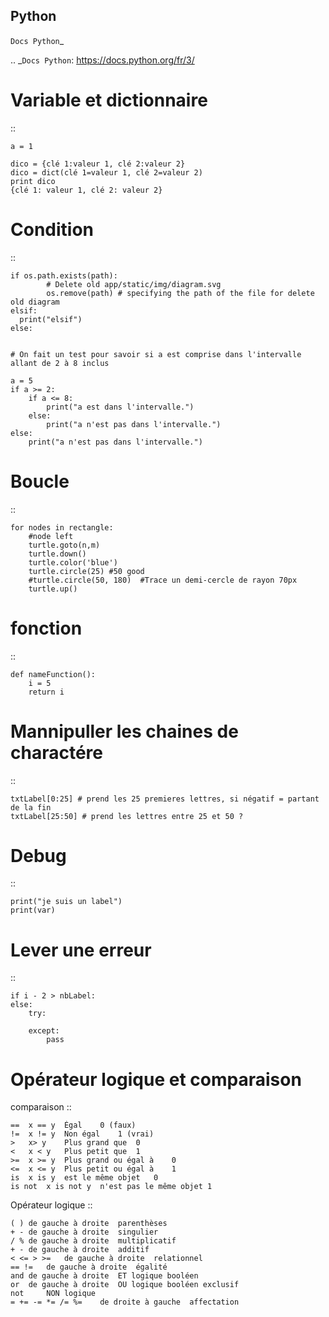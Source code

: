## Python

`Docs Python`_

.. _`Docs Python`: https://docs.python.org/fr/3/

Variable et dictionnaire
===========
::

    a = 1

    dico = {clé 1:valeur 1, clé 2:valeur 2}
    dico = dict(clé 1=valeur 1, clé 2=valeur 2)
    print dico
    {clé 1: valeur 1, clé 2: valeur 2}

Condition
===========
::

    if os.path.exists(path):
            # Delete old app/static/img/diagram.svg
            os.remove(path) # specifying the path of the file for delete old diagram
    elsif:
      print("elsif")
    else:


    # On fait un test pour savoir si a est comprise dans l'intervalle allant de 2 à 8 inclus

    a = 5
    if a >= 2:
        if a <= 8:
            print("a est dans l'intervalle.")
        else:
            print("a n'est pas dans l'intervalle.")
    else:
        print("a n'est pas dans l'intervalle.")

Boucle
===========
::

    for nodes in rectangle:
        #node left
        turtle.goto(n,m)
        turtle.down()
        turtle.color('blue')
        turtle.circle(25) #50 good
        #turtle.circle(50, 180)  #Trace un demi-cercle de rayon 70px
        turtle.up()

fonction
===========
::

    def nameFunction():
        i = 5
        return i

Mannipuller les chaines de charactére
===========
::

    txtLabel[0:25] # prend les 25 premieres lettres, si négatif = partant de la fin
    txtLabel[25:50] # prend les lettres entre 25 et 50 ?

Debug
===========
::

    print("je suis un label")
    print(var)

Lever une erreur
===========
::

    if i - 2 > nbLabel:
    else:
        try:

        except:
            pass


Opérateur logique et comparaison
===========
comparaison
::

    ==	x == y	Égal	0 (faux)
    !=	x != y	Non égal	1 (vrai)
    >	x> y	Plus grand que	0
    <	x < y	Plus petit que	1
    >=	x >= y	Plus grand ou égal à	0
    <=	x <= y	Plus petit ou égal à	1
    is	x is y	est le même objet	0
    is not	x is not y	n'est pas le même objet	1

Opérateur logique
::

    ( )	de gauche à droite	parenthèses
    + -	de gauche à droite	singulier
    / %	de gauche à droite	multiplicatif
    + -	de gauche à droite	additif
    < <= > >=	de gauche à droite	relationnel
    == !=	de gauche à droite	égalité
    and	de gauche à droite	ET logique booléen
    or	de gauche à droite	OU logique booléen exclusif
    not		NON logique
    = += -= *= /= %=	de droite à gauche	affectation
